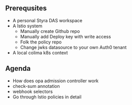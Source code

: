## Prerequsites
- A personal Styra DAS workspace
- A Istio system
	- Manually create  Github repo
	- Manually add Deploy key with write access
	- Folk the policy repo
	- Change jwks datasource to your own Auth0 tenant
- A local colima k8s context

## Agenda
- How does opa admission controller work
- check-sum annotation
- webhook selectors
- Go through Istio policies in detail